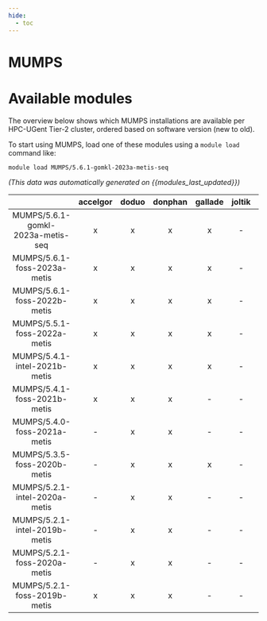 ```yaml
---
hide:
  - toc
---
```


MUMPS
=====

# Available modules


The overview below shows which MUMPS installations are available per HPC-UGent Tier-2 cluster, ordered based on software version (new to old).

To start using MUMPS, load one of these modules using a `module load` command like:

```shell
module load MUMPS/5.6.1-gomkl-2023a-metis-seq
```

*(This data was automatically generated on {{modules_last_updated}})*  

| |accelgor|doduo|donphan|gallade|joltik|shinx|skitty|
| :---: | :---: | :---: | :---: | :---: | :---: | :---: | :---: |
|MUMPS/5.6.1-gomkl-2023a-metis-seq|x|x|x|x|-|x|x|
|MUMPS/5.6.1-foss-2023a-metis|x|x|x|x|-|x|x|
|MUMPS/5.6.1-foss-2022b-metis|x|x|x|x|-|-|-|
|MUMPS/5.5.1-foss-2022a-metis|x|x|x|x|-|-|-|
|MUMPS/5.4.1-intel-2021b-metis|x|x|x|x|-|-|-|
|MUMPS/5.4.1-foss-2021b-metis|x|x|x|-|-|-|-|
|MUMPS/5.4.0-foss-2021a-metis|-|x|x|-|-|-|-|
|MUMPS/5.3.5-foss-2020b-metis|-|x|x|x|-|-|-|
|MUMPS/5.2.1-intel-2020a-metis|-|x|x|-|-|-|-|
|MUMPS/5.2.1-intel-2019b-metis|-|x|x|-|-|-|-|
|MUMPS/5.2.1-foss-2020a-metis|-|x|x|-|-|-|-|
|MUMPS/5.2.1-foss-2019b-metis|x|x|x|-|-|-|-|
